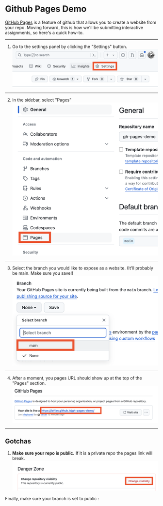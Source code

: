 # Github Pages Demo

[GitHub Pages](https://pages.github.com/) is a feature of github that allows you to create a website from your repo.  Moving forward, this is how we'll be submitting interactive assignments, so here's a quick how-to.

---

1. Go to the settings panel by clicking the "Settings" button.
![Go to settings](/step_images/step-1.png)

---

2. In the sidebar, select "Pages"
![Select "Pages"](/step_images/step-2.png)

---

3. Select the branch you would like to expose as a website. (It'll probably be main. Make sure you save!)
![Select the main branch.](/step_images/step-3.png)

---

4. After a moment, you pages URL should show up at the top of the "Pages" section.
![Select the main branch.](/step_images/step-4.png)

---

## Gotchas

1. **Make sure your repo is public.** If it is a private repo the pages link will break.
![Select the main branch.](/step_images/public.png)



Finally, make sure your branch is set to public : 